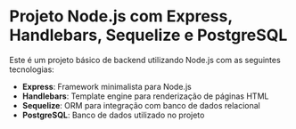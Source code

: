 # Projeto Node.js com Express, Handlebars, Sequelize e PostgreSQL

Este é um projeto básico de backend utilizando Node.js com as seguintes tecnologias:

- **Express**: Framework minimalista para Node.js
- **Handlebars**: Template engine para renderização de páginas HTML
- **Sequelize**: ORM para integração com banco de dados relacional
- **PostgreSQL**: Banco de dados utilizado no projeto


